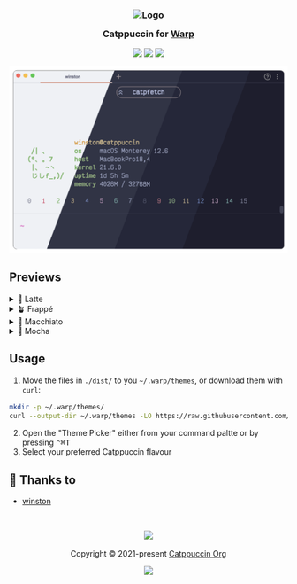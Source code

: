 <h3 align="center">
	<img src="https://raw.githubusercontent.com/catppuccin/catppuccin/main/assets/logos/exports/1544x1544_circle.png" width="100" alt="Logo"/><br/>
	<img src="https://raw.githubusercontent.com/catppuccin/catppuccin/main/assets/misc/transparent.png" height="30" width="0px"/>
	Catppuccin for <a href="https://github.com/catppuccin/template">Warp</a>
	<img src="https://raw.githubusercontent.com/catppuccin/catppuccin/main/assets/misc/transparent.png" height="30" width="0px"/>
</h3>

<p align="center">
	<a href="https://github.com/catppuccin/warp/stargazers"><img src="https://img.shields.io/github/stars/catppuccin/warp?colorA=363a4f&colorB=b7bdf8&style=for-the-badge"></a>
	<a href="https://github.com/catppuccin/warp/issues"><img src="https://img.shields.io/github/issues/catppuccin/warp?colorA=363a4f&colorB=f5a97f&style=for-the-badge"></a>
	<a href="https://github.com/catppuccin/warp/contributors"><img src="https://img.shields.io/github/contributors/catppuccin/warp?colorA=363a4f&colorB=a6da95&style=for-the-badge"></a>
</p>

<p align="center">
	<img src="assets/preview.webp"/>
</p>

## Previews

<details>
<summary>🌻 Latte</summary>
<img src="assets/Latte.webp"/>
</details>
<details>
<summary>🪴 Frappé</summary>
<img src="assets/Frappe.webp"/>
</details>
<details>
<summary>🌺 Macchiato</summary>
<img src="assets/Macchiato.webp"/>
</details>
<details>
<summary>🌿 Mocha</summary>
<img src="assets/Mocha.webp"/>
</details>

## Usage

1. Move the files in `./dist/` to you `~/.warp/themes`, or download them with `curl`:
```bash
mkdir -p ~/.warp/themes/
curl --output-dir ~/.warp/themes -LO https://raw.githubusercontent.com/catppuccin/warp/main/dist/catppuccin_{latte,frappe,macchiat,mocha}.yml
```
2. Open the "Theme Picker" either from your command paltte or by pressing <kbd>⌃⌘T</kbd>
3. Select your preferred Catppuccin flavour

## 💝 Thanks to

- [winston](https://github.com/nekowinston)

&nbsp;

<p align="center">
	<img src="https://raw.githubusercontent.com/catppuccin/catppuccin/main/assets/footers/gray0_ctp_on_line.svg?sanitize=true" />
</p>

<p align="center">
	Copyright &copy; 2021-present <a href="https://github.com/catppuccin" target="_blank">Catppuccin Org</a>
</p>

<p align="center">
	<a href="https://github.com/catppuccin/catppuccin/blob/main/LICENSE"><img src="https://img.shields.io/static/v1.svg?style=for-the-badge&label=License&message=MIT&logoColor=d9e0ee&colorA=363a4f&colorB=b7bdf8"/></a>
</p>
